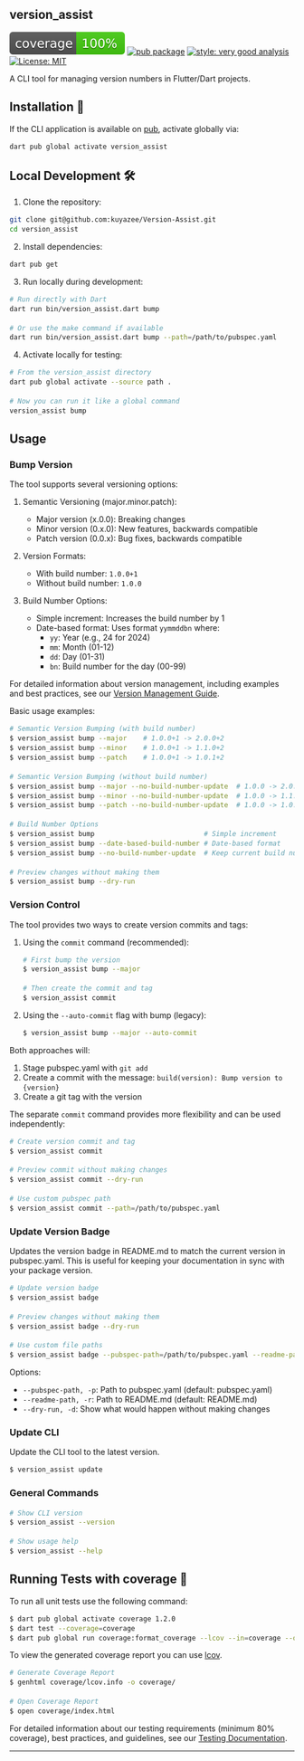 ## version_assist

![coverage][coverage_badge]
[![pub package][pub_version_badge]][pub_package_link]
[![style: very good analysis][very_good_analysis_badge]][very_good_analysis_link]
[![License: MIT][license_badge]][license_link]

A CLI tool for managing version numbers in Flutter/Dart projects.

## Installation 🚀

If the CLI application is available on [pub](https://pub.dev), activate globally via:

```sh
dart pub global activate version_assist
```

## Local Development 🛠️

1. Clone the repository:

```sh
git clone git@github.com:kuyazee/Version-Assist.git
cd version_assist
```

2. Install dependencies:

```sh
dart pub get
```

3. Run locally during development:

```sh
# Run directly with Dart
dart run bin/version_assist.dart bump

# Or use the make command if available
dart run bin/version_assist.dart bump --path=/path/to/pubspec.yaml
```

4. Activate locally for testing:

```sh
# From the version_assist directory
dart pub global activate --source path .

# Now you can run it like a global command
version_assist bump
```

## Usage

### Bump Version

The tool supports several versioning options:

1. Semantic Versioning (major.minor.patch):

   - Major version (x.0.0): Breaking changes
   - Minor version (0.x.0): New features, backwards compatible
   - Patch version (0.0.x): Bug fixes, backwards compatible

2. Version Formats:
   - With build number: `1.0.0+1`
   - Without build number: `1.0.0`

3. Build Number Options:
   - Simple increment: Increases the build number by 1
   - Date-based format: Uses format `yymmddbn` where:
     - `yy`: Year (e.g., 24 for 2024)
     - `mm`: Month (01-12)
     - `dd`: Day (01-31)
     - `bn`: Build number for the day (00-99)

For detailed information about version management, including examples and best practices, see our [Version Management Guide](docs/version_management.md).

Basic usage examples:

```sh
# Semantic Version Bumping (with build number)
$ version_assist bump --major    # 1.0.0+1 -> 2.0.0+2
$ version_assist bump --minor    # 1.0.0+1 -> 1.1.0+2
$ version_assist bump --patch    # 1.0.0+1 -> 1.0.1+2

# Semantic Version Bumping (without build number)
$ version_assist bump --major --no-build-number-update  # 1.0.0 -> 2.0.0
$ version_assist bump --minor --no-build-number-update  # 1.0.0 -> 1.1.0
$ version_assist bump --patch --no-build-number-update  # 1.0.0 -> 1.0.1

# Build Number Options
$ version_assist bump                           # Simple increment
$ version_assist bump --date-based-build-number # Date-based format
$ version_assist bump --no-build-number-update  # Keep current build number

# Preview changes without making them
$ version_assist bump --dry-run
```

### Version Control

The tool provides two ways to create version commits and tags:

1. Using the `commit` command (recommended):
   ```sh
   # First bump the version
   $ version_assist bump --major
   
   # Then create the commit and tag
   $ version_assist commit
   ```

2. Using the `--auto-commit` flag with bump (legacy):
   ```sh
   $ version_assist bump --major --auto-commit
   ```

Both approaches will:
1. Stage pubspec.yaml with `git add`
2. Create a commit with the message: `build(version): Bump version to {version}`
3. Create a git tag with the version

The separate `commit` command provides more flexibility and can be used independently:

```sh
# Create version commit and tag
$ version_assist commit

# Preview commit without making changes
$ version_assist commit --dry-run

# Use custom pubspec path
$ version_assist commit --path=/path/to/pubspec.yaml
```

### Update Version Badge

Updates the version badge in README.md to match the current version in pubspec.yaml. This is useful for keeping your documentation in sync with your package version.

```sh
# Update version badge
$ version_assist badge

# Preview changes without making them
$ version_assist badge --dry-run

# Use custom file paths
$ version_assist badge --pubspec-path=/path/to/pubspec.yaml --readme-path=/path/to/README.md
```

Options:
- `--pubspec-path, -p`: Path to pubspec.yaml (default: pubspec.yaml)
- `--readme-path, -r`: Path to README.md (default: README.md)
- `--dry-run, -d`: Show what would happen without making changes

### Update CLI

Update the CLI tool to the latest version.

```sh
$ version_assist update
```

### General Commands

```sh
# Show CLI version
$ version_assist --version

# Show usage help
$ version_assist --help
```

## Running Tests with coverage 🧪

To run all unit tests use the following command:

```sh
$ dart pub global activate coverage 1.2.0
$ dart test --coverage=coverage
$ dart pub global run coverage:format_coverage --lcov --in=coverage --out=coverage/lcov.info
```

To view the generated coverage report you can use [lcov](https://github.com/linux-test-project/lcov).

```sh
# Generate Coverage Report
$ genhtml coverage/lcov.info -o coverage/

# Open Coverage Report
$ open coverage/index.html
```

For detailed information about our testing requirements (minimum 80% coverage), best practices, and guidelines, see our [Testing Documentation](docs/testing.md).

---

[coverage_badge]: coverage_badge.svg
[pub_version_badge]: https://img.shields.io/badge/pub-v1.1.0+2-blue
[pub_package_link]: https://pub.dev/packages/version_assist
[license_badge]: https://img.shields.io/badge/license-MIT-blue.svg
[license_link]: https://opensource.org/licenses/MIT
[very_good_analysis_badge]: https://img.shields.io/badge/style-very_good_analysis-B22C89.svg
[very_good_analysis_link]: https://pub.dev/packages/very_good_analysis
[very_good_cli_link]: https://github.com/VeryGoodOpenSource/very_good_cli

